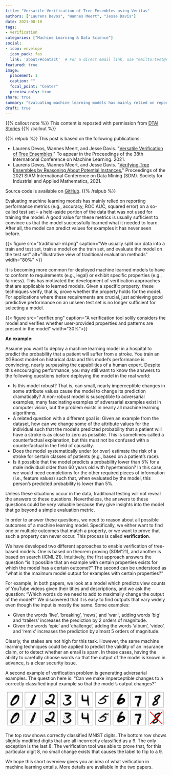 ```yaml
---
title: "Versatile Verification of Tree Ensembles using Veritas"
authors: ["Laurens Devos", "Wannes Meert", "Jesse Davis"]
date: 2021-08-10
tags:
- verification
categories: ["Machine Learning & Data Science"]
social:
- icon: envelope
  icon_pack: fas
  link: 'about/#contact'  # For a direct email link, use "mailto:test@example.org".
featured: true
image:
  placement: 1
  caption: ""
  focal_point: "Center"
  preview_only: true
share: true
summary: "Evaluating machine learning models has mainly relied on reporting performance metrics. It is now becoming more common for deployed machine learned models to have to conform to requirements (e.g., legal) or exhibit specific properties (e.g., fairness). Verification techniques want to find one or multiple outcomes that match a property or to prove that such a property can never occur. We have developed two different approaches to enable verification of tree-based models."
draft: true
---
```


{{% callout note %}}
This content is reposted with permission from [DTAI Stories](https://dtai.cs.kuleuven.be/stories/post/laurens-devos/veritas/)
{{% /callout %}}


{{% relpub %}}
This post is based on the following publications:

- Laurens Devos, Wannes Meert, and Jesse Davis. "[Versatile Verification of Tree Ensembles.](http://proceedings.mlr.press/v139/devos21a.html)" To appear in the Proceedings of the 38th International Conference on Machine Learning. 2021.
- Laurens Devos, Wannes Meert, and Jesse Davis. "[Verifying Tree Ensembles by Reasoning About Potential Instances.](https://epubs.siam.org/doi/10.1137/1.9781611976700.51)" Proceedings of the 2021 SIAM International Conference on Data Mining (SDM). Society for Industrial and Applied Mathematics, 2021.

Source code is available on [GitHub](https://github.com/laudv/veritas).
{{% /relpub %}}



Evaluating machine learning models has mainly relied on reporting performance metrics (e.g., accuracy, ROC AUC, squared error) on a so-called test set – a held-aside portion of the data that was not used for training the model. A good value for these metrics is usually sufficient to convince us that the model successfully learned what it needed to learn. After all, the model can predict values for examples it has never seen before.

{{< figure src="traditional-ml.png" caption="We usually split our data into a train and test set, train a model on the train set, and evaluate the model on the test set" alt="Illustrative view of traditional evaluation methods" width="80%" >}}

It is becoming more common for deployed machine learned models to have to conform to requirements (e.g., legal) or exhibit specific properties (e.g., fairness). This has motivated the development of verification approaches that are applicable to learned models. Given a specific property, these techniques verify, that is, prove whether the property holds for the model. For applications where these requirements are crucial, just achieving good predictive performance on an unseen test set is no longer sufficient for selecting a model.

{{< figure src="verifier.png" caption="A verification tool solily considers the model and verifies whether user-provided properties and patterns are present in the model" width="30%">}}

**An example:**

Assume you want to deploy a machine learning model in a hospital to predict the probability that a patient will suffer from a stroke. You train an XGBoost model on historical data and this model’s performance is convincing, nearly surpassing the capabilities of a human expert. Despite this encouraging performance, you may still want to know the answers to the following questions before deploying the model in the real world:
- Is this model robust? That is, can small, nearly imperceptible changes in some attribute values cause the model to change its prediction dramatically? A non-robust model is susceptible to adversarial examples; many fascinating examples of adversarial examples exist in computer vision, but the problem exists in nearly all machine learning algorithms.
- A related question with a different goal is: Given an example from the dataset, how can we change some of the attribute values for the individual such that the model’s predicted probability that a patient will have a stroke is as close to zero as possible. This is sometimes called a counterfactual explanation, but this must not be confused with a counterfactual in the field of causality.
- Does the model systematically under (or over) estimate the risk of a stroke for certain classes of patients (e.g., based on a patient’s race).
- Is it possible that the model predicts a probability lower than 5% for a male individual older than 60 years old with hypertension? In this case, we would need completions for the other required pieces of information (i.e., feature values) such that, when evaluated by the model, this person’s predicted probability is lower than 5%.

Unless these situations occur in the data, traditional testing will not reveal the answers to these questions. Nevertheless, the answers to these questions could be very valuable because they give insights into the model that go beyond a simple evaluation metric.

In order to answer these questions, we need to reason about all possible outcomes of a machine learning model. Specifically, we either want to find one or multiple outcomes that match a property, or we want to prove that such a property can never occur. This process is called **verification**.

We have developed two different approaches to enable verification of tree-based models. One is based on theorem proving (SDM’21), and another is based on search (ICML’21). Intuitively, the first approach answers the question “is it possible that an example with certain properties exists for which the model has a certain outcome?” The second can be understood as “what is the maximum model output for examples with certain properties?”

For example, in both papers, we look at a model which predicts view counts of YouTube videos given their titles and descriptions, and we ask the question: “Which words do we need to add to maximally change the output of the model?” We discovered that it is easy to find outputs that vary widely even though the input is mostly the same. Some examples:

- Given the words ‘live’, ‘breaking’, ‘news’, and ‘war ‘, adding words ‘big’ and ‘trailers’ increases the prediction by 2 orders of magnitude.
- Given the words ‘epic’ and ‘challenge’, adding the words ‘album’, ‘video’, and ‘remix’ increases the prediction by almost 5 orders of magnitude.

Clearly, the stakes are not high for this task. However, the same machine learning techniques could be applied to predict the validity of an insurance claim, or to detect whether an email is spam. In these cases, having the ability to carefully choose words so that the output of the model is known in advance, is a clear security issue.

A second example of verification problem is generating adversarial examples. The question here is: “Can we make imperceptible changes to a correctly classified input example so that the model’s output changes?”

![adversarials.png](adversarials.png)

The top row shows correctly classified MNIST digits. The bottom row shows slightly modified digits that are all incorrectly classified as a 9. The only exception is the last 8. The verification tool was able to prove that, for this particular digit 8, no small change exists that causes the label to flip to a 9.

We hope this short overview gives you an idea of what veification in machine learning entails. More details are available in the two papers.
